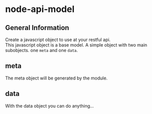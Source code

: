 # node-api-model

## General Information
Create a javascript object to use at your restful api.  
This javascript object is a base model. A simple object with two main subobjects. one `meta` and one `data`.  

## meta
The meta object will be generated by the module.

## data
With the data object you can do anything...
